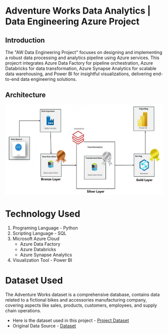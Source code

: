 # Adventure Works Data Analytics | Data Engineering Azure Project

## Introduction
The "AW Data Engineering Project" focuses on designing and implementing a robust data processing and analytics pipeline using Azure services. This projecrt integrates Azure Data Factory for pipeline orchestration, Azure Databricks for data transformation, Azure Synapse Analytics for scalable data warehousing, and Power BI for insightful visualizations, delivering end-to-end data engineering solutions.

## Architecture
![Project Architecture](AW_Project_Diagram.jpg)

# Technology Used
1. Programing Language - Python
2. Scripting Language - SQL
3. Microsoft Azure Cloud
   - Azure Data Factory
   - Azure Databricks
   - Azure Synapse Analytics
4. Visualization Tool - Power BI

# Dataset Used
The Adventure Works dataset is a comprehensive database, contains data related to a fictional bikes and accessories manufacturing company, covering aspects like sales, products, customers, employees, and supply chain operations.

- Here is the dataset used in this project - [Project Dataset](https://github.com/Suranjan-Dey/AW-Data-Engineering-Project/tree/main/Dataset)
- Original Data Source - [Dataset](https://www.kaggle.com/datasets/ukveteran/adventure-works/data?select=AdventureWorks_Product_Categories.csv)
